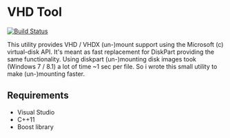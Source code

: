VHD Tool
===================

[![Build Status](https://travis-ci.org/TobiasFaller/VHDTool.svg?branch=master)](https://travis-ci.org/TobiasFaller/VHDTool)

This utility provides VHD / VHDX (un-)mount support using the Microsoft (c) virtual-disk API.
It's meant as fast replacement for DiskPart providing the same functionality.
Using diskpart (un-)mounting disk images took (Windows 7 / 8.1) a lot of time ~1 sec per file.
So i wrote this small utility to make (un-)mounting faster.

Requirements
-------------

- Visual Studio
- C++11
- Boost library
